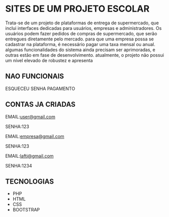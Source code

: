 # SITES DE UM PROJETO ESCOLAR

Trata-se de um projeto de plataformas de entrega de supermercado, que inclui interfaces dedicadas para usuários, empresas e administradores. Os usuários podem fazer pedidos de compras de supermercado, que serão entregues diretamente pelo mercado. para que uma empresa possa se cadastrar na plataforma, é necessário pagar uma taxa mensal ou anual. algumas funcionalidades do sistema ainda precisam ser aprimoradas, e outras estão em fase de desenvolvimento. atualmente, o projeto não possui um nível elevado de robustez e apresenta

## NAO FUNCIONAIS
ESQUECEU SENHA
PAGAMENTO

## CONTAS JA CRIADAS

EMAIL:user@gmail.com

SENHA:123

EMAIL:empresa@gmail.com

SENHA:123

EMAIL:lafti@gmail.com

SENHA:1234

## TECNOLOGIAS

- PHP
- HTML
- CSS
- BOOTSTRAP
